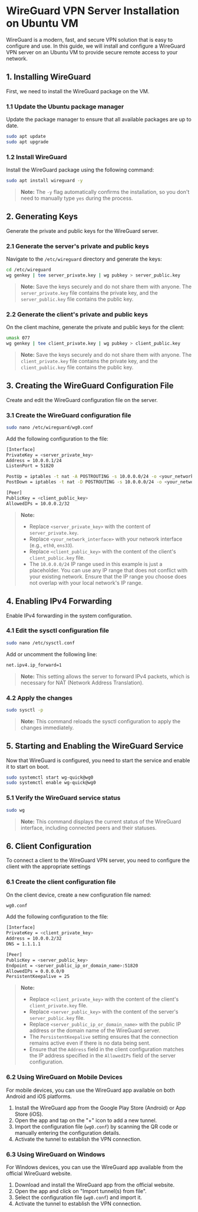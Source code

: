 # WireGuard VPN Server Installation on Ubuntu VM

WireGuard is a modern, fast, and secure VPN solution that is easy to configure and use. In this guide, we will install and configure a WireGuard VPN server on an Ubuntu VM to provide secure remote access to your network.

## 1. Installing WireGuard

First, we need to install the WireGuard package on the VM.

### 1.1 Update the Ubuntu package manager

Update the package manager to ensure that all available packages are up to date.

```bash
sudo apt update
sudo apt upgrade
```

### 1.2 Install WireGuard

Install the WireGuard package using the following command:

```bash
sudo apt install wireguard -y
```

> **Note:** The `-y` flag automatically confirms the installation, so you don't need to manually type `yes` during the process.

## 2. Generating Keys

Generate the private and public keys for the WireGuard server.

### 2.1 Generate the server's private and public keys

Navigate to the `/etc/wireguard` directory and generate the keys:

```bash
cd /etc/wireguard
wg genkey | tee server_private.key | wg pubkey > server_public.key
```

> **Note:** Save the keys securely and do not share them with anyone. The `server_private.key` file contains the private key, and the `server_public.key` file contains the public key.

### 2.2 Generate the client's private and public keys

On the client machine, generate the private and public keys for the client:

```bash
umask 077
wg genkey | tee client_private.key | wg pubkey > client_public.key
```

> **Note:** Save the keys securely and do not share them with anyone. The `client_private.key` file contains the private key, and the `client_public.key` file contains the public key.

## 3. Creating the WireGuard Configuration File

Create and edit the WireGuard configuration file on the server.

### 3.1 Create the WireGuard configuration file

```bash
sudo nano /etc/wireguard/wg0.conf
```

Add the following configuration to the file:

```bash
[Interface]
PrivateKey = <server_private_key>
Address = 10.0.0.1/24
ListenPort = 51820

PostUp = iptables -t nat -A POSTROUTING -s 10.0.0.0/24 -o <your_network_interface> -j MASQUERADE
PostDown = iptables -t nat -D POSTROUTING -s 10.0.0.0/24 -o <your_network_interface> -j MASQUERADE

[Peer]
PublicKey = <client_public_key>
AllowedIPs = 10.0.0.2/32
```


> **Note:**  
> * Replace `<server_private_key>` with the content of `server_private.key`.
> * Replace `<your_network_interface>` with your network interface (e.g., `eth0`, `ens33`).
> * Replace `<client_public_key>` with the content of the client's `client_public.key` file.
> * The `10.0.0.0/24` IP range used in this example is just a placeholder. You can use any IP range that does not conflict with your existing network. Ensure that the IP range you choose does not overlap with your local network's IP range.

## 4. Enabling IPv4 Forwarding

Enable IPv4 forwarding in the system configuration.

### 4.1 Edit the sysctl configuration file

```bash
sudo nano /etc/sysctl.conf
```

Add or uncomment the following line:

```bash
net.ipv4.ip_forward=1
```

> **Note:** This setting allows the server to forward IPv4 packets, which is necessary for NAT (Network Address Translation).

### 4.2 Apply the changes

```bash
sudo sysctl -p
```

> **Note:** This command reloads the sysctl configuration to apply the changes immediately.

## 5. Starting and Enabling the WireGuard Service

Now that WireGuard is configured, you need to start the service and enable it to start on boot.

```bash
sudo systemctl start wg-quick@wg0
sudo systemctl enable wg-quick@wg0
```

### 5.1 Verify the WireGuard service status

```bash
sudo wg
```

> **Note:** This command displays the current status of the WireGuard interface, including connected peers and their statuses.

## 6. Client Configuration

To connect a client to the WireGuard VPN server, you need to configure the client with the appropriate settings

### 6.1 Create the client configuration file

On the client device, create a new configuration file named:

```bash
wg0.conf
```

Add the following configuration to the file:

```bash
[Interface]
PrivateKey = <client_private_key>
Address = 10.0.0.2/32
DNS = 1.1.1.1

[Peer]
PublicKey = <server_public_key>
Endpoint = <server_public_ip_or_domain_name>:51820
AllowedIPs = 0.0.0.0/0
PersistentKeepalive = 25
```

> **Note:**
> * Replace `<client_private_key>` with the content of the client's `client_private.key` file.
> * Replace `<server_public_key>` with the content of the server's `server_public.key` file.
> * Replace `<server_public_ip_or_domain_name>` with the public IP address or the domain name of the WireGuard server.
> * The `PersistentKeepalive` setting ensures that the connection remains active even if there is no data being sent.
> * Ensure that the `Address` field in the client configuration matches the IP address specified in the `AllowedIPs` field of the server configuration.

### 6.2 Using WireGuard on Mobile Devices

For mobile devices, you can use the WireGuard app available on both Android and iOS platforms.

1. Install the WireGuard app from the Google Play Store (Android) or App Store (iOS).
2. Open the app and tap on the "+" icon to add a new tunnel.
3. Import the configuration file (`wg0.conf`) by scanning the QR code or manually entering the configuration details.
4. Activate the tunnel to establish the VPN connection.

### 6.3 Using WireGuard on Windows

For Windows devices, you can use the WireGuard app available from the official WireGuard website.

1. Download and install the WireGuard app from the official website.
2. Open the app and click on "Import tunnel(s) from file".
3. Select the configuration file (`wg0.conf`) and import it.
4. Activate the tunnel to establish the VPN connection.
